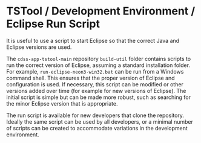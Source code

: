 # TSTool / Development Environment / Eclipse Run Script #

It is useful to use a script to start Eclipse so that the correct
Java and Eclipse versions are used.

The `cdss-app-tstool-main` repository `build-util` folder contains scripts to run the correct version of Eclipse,
assuming a standard installation folder.  For example, `run-eclipse-neon3-win32.bat` can be run from a Windows command shell.
This ensures that the proper version of Eclipse and configuration is used.
If necessary, this script can be modified or other versions added over time (for example for new versions of Eclipse).
The initial script is simple but can be made more robust, such as searching for the minor Eclipse version that is appropriate.

The run script is available for new developers that clone the repository.
Ideally the same script can be used by all developers, or a minimal number of scripts can be created to accommodate 
variations in the development environment.
